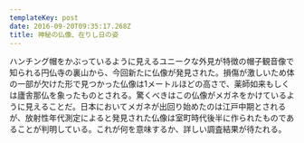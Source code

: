 ```yaml
---
templateKey: post
date: 2016-09-20T09:35:17.268Z
title: 神秘の仏像、在りし日の姿
---
```

ハンチング帽をかぶっているように見えるユニークな外見が特徴の帽子観音像で知られる円仏寺の裏山から、今回新たに仏像が発見された。損傷が激しいため体の一部が欠けた形で見つかった仏像は1メートルほどの高さで、薬師如来もしくは廬舎那仏を象ったものとされる。驚くべきはこの仏像がメガネをかけているように見えることだ。日本においてメガネが出回り始めたのは江戸中期とされるが、放射性年代測定によると発見された仏像は室町時代後半に作られたものであることが判明している。これが何を意味するか、詳しい調査結果が待たれる。